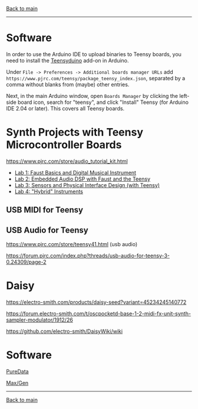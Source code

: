 [Back to main](./README.md)

<hr>

# Software
In order to use the Arduino IDE to upload binaries to Teensy boards, you need to install the [Teensyduino](https://www.pjrc.com/teensy/td_download.html) add-on in Arduino.

Under `File -> Preferences -> Additional boards manager URLs` add `https://www.pjrc.com/teensy/package_teensy_index.json`, separated by a comma without blanks from (maybe)
other entries.

Next, in the main Arduino window, open `Boards Manager` by clicking the left-side board icon, search for "teensy", and click "Install" Teensy (for Arduino IDE 2.04 or later). 
This covers all Teensy boards.


# Synth Projects with Teensy Microcontroller Boards

https://www.pjrc.com/store/audio_tutorial_kit.html

- [Lab 1: Faust Basics and Digital Musical Instrument](https://ccrma.stanford.edu/courses/250a-spring-2021/labs/1/)
- [Lab 2: Embedded Audio DSP with Faust and the Teensy](https://ccrma.stanford.edu/courses/250a-spring-2021/labs/2/)
- [Lab 3: Sensors and Physical Interface Design (with Teensy)](https://ccrma.stanford.edu/courses/250a-spring-2021/labs/3/)
- [Lab 4: "Hybrid" Instruments](https://ccrma.stanford.edu/courses/250a-spring-2021/labs/4/)

## USB MIDI for Teensy

## USB Audio for Teensy



https://www.pjrc.com/store/teensy41.html (usb audio)

https://forum.pjrc.com/index.php?threads/usb-audio-for-teensy-3-0.24309/page-2

# Daisy

https://electro-smith.com/products/daisy-seed?variant=45234245140772

https://forum.electro-smith.com/t/oscpocketd-base-1-2-midi-fx-unit-synth-sampler-modulator/1912/26

https://github.com/electro-smith/DaisyWiki/wiki

# Software

[PureData](https://en.m.wikipedia.org/w/index.php?title=Pure_Data&wprov=rarw1)

[Max/Gen](https://docs.cycling74.com/max8/vignettes/gen_topic)

<hr>

[Back to main](./README.md)